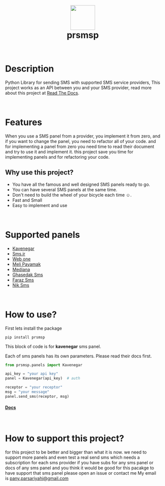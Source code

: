 <div align="center">
    <h1> <img src="https://upload.wikimedia.org/wikipedia/commons/thumb/5/51/IMessage_logo.svg/2048px-IMessage_logo.svg.png" width="80px"><br/>prsmsp</h1>
</div>
<p align="center"> <a href="prsmsp.readthedocs.io" target="_blank"><img alt="" src="https://img.shields.io/badge/Website-EA4C89?style=normal&logo=dribbble&logoColor=white" style="vertical-align:center" /></a> <a href="}" target="_blank"><img alt="" src="https://img.shields.io/badge/LinkedIn-0077B5?style=normal&logo=linkedin&logoColor=white" style="vertical-align:center" /></a> </p>

# Description
Python Library for sending SMS with supported SMS service providers, This project works as an API between you and your SMS provider, read more about this project at [Read The Docs](https://prsmsp.readthedocs.io/).

<br>

# Features
When you use a SMS panel from a provider, you implement it from zero, and if you want to change the panel, you need to refactor all of your code.
and for implementing a panel from zero you need time to read their document and try to use it and implement it.
this project save you time for implementing panels and for refactoring your code.

## Why use this project?
- You have all the famous and well designed SMS panels ready to go.
- You can have several SMS panels at the same time.
- Don't need to build the wheel of your bicycle each time ☺.
- Fast and Small
- Easy to implement and use

<br>

# Supported panels

* [Kavenegar](http://kavenegar.com)
* [Sms.ir](http://sms.ir)
* [Web one](http://webone-sms.ir)
* [Meli Payamak](https://www.melipayamak.com)
* [Mediana](https://mediana.ir)
* [Ghasedak Sms](https://ghasedak.me)
* [Faraz Sms](https://farazsms.com/)
* [Nik Sms](https://niksms.com/)

<br>

# How to use?
First lets install the package
```shell
pip install prsmsp
```

This block of code is for **kavenegar** sms panel.

Each of sms panels has its own parameters. Please read their docs first.

```python
from prsmsp.panels import Kavenegar

api_key = "your api key"
panel = Kavenegar(api_key)  # auth

receptor = "your receptor"
msg = "your message"
panel.send_sms(receptor, msg)
```

#### [Docs](https://prsmsp.readthedocs.io/en/latest/panels/panels.html)

<br>

# How to support this project?
for this project to be better and bigger than what it is now.
we need to support more panels and even test a real send sms which needs a subscription for each sms provider 
if you have subs for any sms panel or docs of any sms panel and you think it would be good for this pacakge to have support that sms panel please open an issue or contact me
My email is pany.parsariyahi@gmail.com

